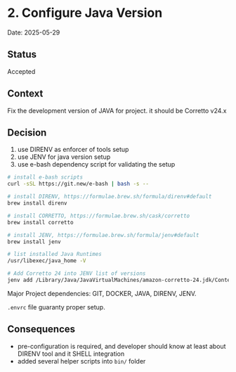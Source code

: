# 2. Configure Java Version

Date: 2025-05-29

## Status

Accepted

## Context

Fix the development version of JAVA for project. it should be Corretto v24.x

## Decision

1. use DIRENV as enforcer of tools setup
2. use JENV for java version setup
3. use e-bash dependency script for validating the setup

```bash
# install e-bash scripts
curl -sSL https://git.new/e-bash | bash -s --

# install DIRENV, https://formulae.brew.sh/formula/direnv#default
brew install direnv

# install CORRETTO, https://formulae.brew.sh/cask/corretto
brew install corretto

# install JENV, https://formulae.brew.sh/formula/jenv#default
brew install jenv

# list installed Java Runtimes
/usr/libexec/java_home -V

# Add Corretto 24 into JENV list of versions
jenv add /Library/Java/JavaVirtualMachines/amazon-corretto-24.jdk/Contents/Home
```

Major Project dependencies: GIT, DOCKER, JAVA, DIRENV, JENV.

`.envrc` file guaranty proper setup.

## Consequences

- pre-configuration is required, and developer should know at least about DIRENV tool and it SHELL integration
- added several helper scripts into `bin/` folder
